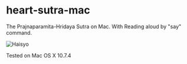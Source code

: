 heart-sutra-mac
===============

The Prajnaparamita-Hridaya Sutra on Mac.
With Reading aloud by "say" command.

![Haisyo](http://zuse.jp/misc/heart-sutra.png)

Tested on Mac OS X 10.7.4


